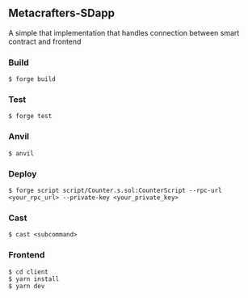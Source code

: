 ## Metacrafters-SDapp
A simple that implementation that handles connection between smart contract and frontend



### Build

```shell
$ forge build
```

### Test

```shell
$ forge test
```

### Anvil

```shell
$ anvil
```

### Deploy

```shell
$ forge script script/Counter.s.sol:CounterScript --rpc-url <your_rpc_url> --private-key <your_private_key>
```

### Cast

```shell
$ cast <subcommand>
```

### Frontend

```shell
$ cd client
$ yarn install 
$ yarn dev
```
